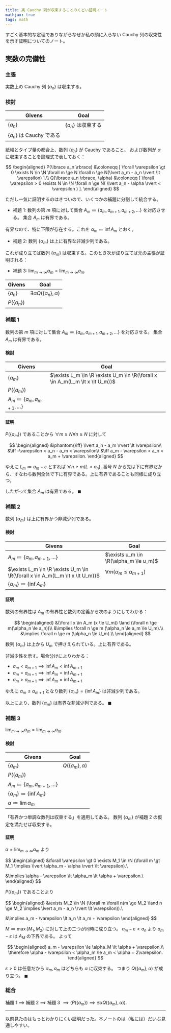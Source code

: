```yaml
---
title: 実 Cauchy 列が収束することのくどい証明ノート
mathjax: true
tags: math
---
```


すごく基本的な定理でありながらなぜか私の頭に入らない Cauchy 列の収束性を示す証明についてのノート。

<!--
## 証明フォーマット
### ～を証明する

$P$ を真と仮定して $Q$ を導く。

### 検討

戦略使用前：

| Givens | Goal |
| ------ | ---- |
| - | $P \implies Q$ |
| - | |

戦略使用後：

| Givens | Goal |
| ------ | ---- |
| - | $Q$ |
| $P$ | |

### 最終的な証明の形

仮定 $P$

* $Q$ であることの証明

したがって $P \implies Q$
-->

## 実数の完備性

### 主張

実数上の Cauchy 列 $\lbrace a_n \rbrace$ は収束する。

### 検討

| Givens | Goal |
| ------ | ---- |
| $\lbrace a_n \rbrace$ | $\lbrace a_n \rbrace$ は収束する |
| $\lbrace a_n \rbrace$ は Cauchy である | |

紙幅とタイプ量の都合上、数列 $\lbrace a_n \rbrace$ が Cauchy であること、
および数列が $\alpha$ に収束することを論理式で表しておく：

$$
\begin{aligned}
P(\lbrace a_n \rbrace) &\coloneqq [
\forall \varepsilon \gt 0 \exists N \in \N
\forall m \ge N \forall n \ge N(\lvert a_m - a_n \rvert \lt \varepsilon)
].\\
Q(\lbrace a_n \rbrace, \alpha) &\coloneqq [
\forall \varepsilon > 0 \exists N \in \N \forall n \ge N(
    \lvert a_n - \alpha \rvert < \varepsilon
)
].
\end{aligned}
$$

ただし一気に証明するのはきついので、いくつかの補題に分割して統合する。

* 補題 1: 数列の第 $m$ 項に対して集合 $A_m \coloneqq \lbrace a_m, a_{m+1}, a_{m+2}, \dots\rbrace$ を対応させる。
  集合 $A_m$ は有界である。

有界なので、特に下限が存在する。これを $\alpha_m \coloneqq \inf A_m$ とおく。

* 補題 2: 数列 $\lbrace \alpha_m \rbrace$ は上に有界な非減少列である。

これが成り立てば数列 $\lbrace\alpha_m\rbrace$ は収束する。このとき次が成り立てば元の主張が証明される：

* 補題 3: $\displaystyle \lim_{m \to \infty}\alpha_m = \lim_{m \to\infty}a_m.$

| Givens | Goal |
| ------ | ---- |
| $\lbrace a_n \rbrace$ | $\exists \alpha Q(\lbrace a_n \rbrace, \alpha)$ |
| $P(\lbrace a_n \rbrace)$ | |

### 補題 1

数列の第 $m$ 項に対して集合 $A_m \coloneqq \lbrace a_m, a_{m+1}, a_{m+2}, \dots\rbrace$ を対応させる。
集合 $A_m$ は有界である。

#### 検討

| Givens | Goal |
| ------ | ---- |
| $\lbrace a_m \rbrace$ | $\exists L_m \in \R \exists U_m \in \R(\forall x \in A_m(L_m \lt x \lt U_m))$ |
| $P(\lbrace a_m \rbrace)$ | |
| $A_m \coloneqq \lbrace a_m, a_{m + 1}, \dotsc \rbrace$ | |

#### 証明

$P(\lbrace a_m \rbrace)$ であることから $\forall m \ge N \forall n \ge N$ に対して

$$
\begin{aligned}
&\phantom{\iff} \lvert a_n - a_m \rvert \lt \varepsilon\\
&\iff -\varepsilon < a_n - a_m < \varepsilon\\
&\iff a_m - \varepsilon < a_n < a_m + \varepsilon.
\end{aligned}
$$

ゆえに $L_m \coloneqq a_m - \varepsilon$ とすれば $\forall n \ge m(L \lt a_n).$
番号 $N$ から先は下に有界だから、すなわち数列全体で下に有界である。上に有界であることも同様に成り立つ。

したがって集合 $A_m$ は有界である。
$\blacksquare$

### 補題 2

数列 $\lbrace \alpha_m \rbrace$ は上に有界かつ非減少列である。

#### 検討

| Givens | Goal |
| ------ | ---- |
| $A_m \coloneqq \lbrace a_m, a_{m + 1}, \dotsc \rbrace$ | $\exists u_m \in \R(\alpha_m \le u_m)$ |
| $\exists L_m \in \R \exists U_m \in \R(\forall x \in A_m(L_m \lt x \lt U_m))$ | $\forall m(\alpha_m \le \alpha_{m + 1})$ |
| $\lbrace \alpha_m\rbrace \coloneqq \lbrace \inf A_m \rbrace$ | |

#### 証明

数列の有界性は $A_m$ の有界性と数列の定義から次のようにしてわかる：

$$
\begin{aligned}
    &(\forall x \in A_m (x \le U_m)) \land (\forall n \ge m(\alpha_n \le a_n))\\
    &\implies \forall n \ge m (\alpha_n \le a_m \le U_m).\\
    &\implies \forall n \ge m (\alpha_n \le U_m).\\
\end{aligned}
$$

数列 $\lbrace \alpha_m \rbrace$ は上から $U_m$ で押さえられている。上に有界である。

非減少性を示す。場合分けによりわかる：

* $a_m < a_{m+1} \implies \inf A_m < \inf A_{m+1}$
* $a_m = a_{m+1} \implies \inf A_m = \inf A_{m+1}$
* $a_m > a_{m+1} \implies \inf A_m = \inf A_{m+1}$

ゆえに $\alpha_m \le \alpha_{m+1}$ となり数列 $\lbrace \alpha_m \rbrace = \lbrace \inf A_m \rbrace$ は非減少列である。

以上により、数列 $\lbrace \alpha_m \rbrace$ は有界な非減少列である。
$\blacksquare$

### 補題 3

$\displaystyle \lim_{m \to \infty}\alpha_m = \lim_{m \to\infty}a_m.$

#### 検討

| Givens | Goal |
| ------ | ---- |
| $\lbrace a_m \rbrace$ | $Q(\lbrace a_m \rbrace, \alpha)$ |
| $P(\lbrace a_m \rbrace)$ | |
| $A_m \coloneqq \lbrace a_m, a_{m + 1}, \dotsc \rbrace$ | |
| $\lbrace \alpha_m\rbrace \coloneqq \lbrace \inf A_m \rbrace$ | |
| $\alpha \coloneqq \lim \alpha_m$ | |

「有界かつ単調な数列は収束する」を適用してある。
数列 $\lbrace \alpha_m \rbrace$ が補題 2 の仮定を満たせば収束する。

#### 証明

$\alpha = \displaystyle \lim_{m \to \infty}\alpha_m$ より

$$
\begin{aligned}
&\forall \varepsilon \gt 0
\exists M_1 \in \N
(\forall m \gt M_1 \implies \lvert \alpha_m - \alpha \rvert \lt \varepsilon).\\

&\implies \alpha - \varepsilon \lt \alpha_m \lt \alpha + \varepsilon.\\
\end{aligned}
$$

$P(\lbrace a_m \rbrace)$ であることより

$$
\begin{aligned}
&\exists M_2 \in \N
(\forall m \forall n(m \ge M_2 \land n \ge M_2 \implies \lvert a_m - a_n \rvert \lt \varepsilon)).\\

&\implies a_m - \varepsilon \lt a_n \lt a_m + \varepsilon
\end{aligned}
$$

$M \coloneqq \max\lbrace M_1, M_2\rbrace$ に対して上の二つが同時に成り立つ。
$a_m - \varepsilon < a_n$ より $a_m - \varepsilon$ は $A_M$ の下界である。
よって

$$
\begin{aligned}
a_m - \varepsilon \le \alpha_M \lt \alpha + \varepsilon.\\
\therefore \alpha - \varepsilon < \alpha_m \le a_m < \alpha + 2\varepsilon.
\end{aligned}
$$

$\varepsilon > 0$ は任意だから $\alpha_m, a_m$ はどちらも $\alpha$ に収束する。
つまり $Q(\lbrace a_m \rbrace, \alpha)$ が成り立つ。
$\blacksquare$

### 総合

補題 1 $\implies$ 補題 2 $\implies$ 補題 3 $\implies (P(\lbrace a_m \rbrace) \implies \exists\alpha Q(\lbrace a_m \rbrace, \alpha)).$

----

以前見たのはもっとわかりにくい証明だった。本ノートのは（私には）だいぶ見通しやすい。

